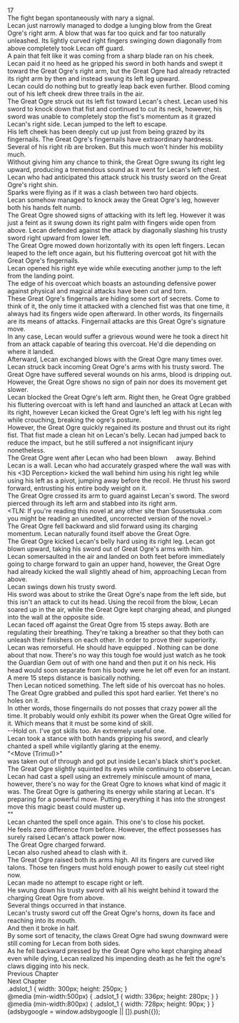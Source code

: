 17<br/>
The fight began spontaneously with nary a signal.<br/>
Lecan just narrowly managed to dodge a lunging blow from the Great Ogre's right arm. A blow that was far too quick and far too naturally unleashed. Its lightly curved right fingers swinging down diagonally from above completely took Lecan off guard.<br/>
A pain that felt like it was coming from a sharp blade ran on his cheek. Lecan paid it no heed as he gripped his sword in both hands and swept it toward the Great Ogre's right arm, but the Great Ogre had already retracted its right arm by then and instead swung its left leg upward.<br/>
Lecan could do nothing but to greatly leap back even further. Blood coming out of his left cheek drew three trails in the air.<br/>
The Great Ogre struck out its left fist toward Lecan's chest. Lecan used his sword to knock down that fist and continued to cut its neck, however, his sword was unable to completely stop the fist's momentum as it grazed Lecan's right side. Lecan jumped to the left to escape.<br/>
His left cheek has been deeply cut up just from being grazed by its fingernails. The Great Ogre's fingernails have extraordinary hardness. Several of his right rib are broken. But this much won't hinder his mobility much.<br/>
Without giving him any chance to think, the Great Ogre swung its right leg upward, producing a tremendous sound as it went for Lecan's left chest. Lecan who had anticipated this attack struck his trusty sword on the Great Ogre's right shin.<br/>
Sparks were flying as if it was a clash between two hard objects.<br/>
Lecan somehow managed to knock away the Great Ogre's leg, however both his hands felt numb.<br/>
The Great Ogre showed signs of attacking with its left leg. However it was just a feint as it swung down its right palm with fingers wide open from above. Lecan defended against the attack by diagonally slashing his trusty sword right upward from lower left.<br/>
The Great Ogre mowed down horizontally with its open left fingers. Lecan leaped to the left once again, but his fluttering overcoat got hit with the Great Ogre's fingernails.<br/>
Lecan opened his right eye wide while executing another jump to the left from the landing point.<br/>
The edge of his overcoat which boasts an astounding defensive power against physical and magical attacks have been cut and torn.<br/>
These Great Ogre's fingernails are hiding some sort of secrets. Come to think of it, the only time it attacked with a clenched fist was that one time, it always had its fingers wide open afterward. In other words, its fingernails are its means of attacks. Fingernail attacks are this Great Ogre's signature move.<br/>
In any case, Lecan would suffer a grievous wound were he took a direct hit from an attack capable of tearing this overcoat. He'd die depending on where it landed.<br/>
Afterward, Lecan exchanged blows with the Great Ogre many times over. Lecan struck back incoming Great Ogre's arms with his trusty sword. The Great Ogre have suffered several wounds on his arms, blood is dripping out. However, the Great Ogre shows no sign of pain nor does its movement get slower.<br/>
Lecan blocked the Great Ogre's left arm. Right then, he Great Ogre grabbed his fluttering overcoat with is left hand and launched an attack at Lecan with its right, however Lecan kicked the Great Ogre's left leg with his right leg while crouching, breaking the ogre's posture.<br/>
However, the Great Ogre quickly regained its posture and thrust out its right fist. That fist made a clean hit on Lecan's belly. Lecan had jumped back to reduce the impact, but he still suffered a not insignificant injury nonetheless.<br/>
The Great Ogre went after Lecan who had been blown     away. Behind Lecan is a wall. Lecan who had accurately grasped where the wall was with his <3D Perception> kicked the wall behind him using his right leg while using his left as a pivot, jumping away before the recoil. He thrust his sword forward, entrusting his entire body weight on it.<br/>
The Great Ogre crossed its arm to guard against Lecan's sword. The sword pierced through its left arm and stabbed into its right arm.<br/>
<TLN: If you're reading this novel at any other site than Sousetsuka .com you might be reading an unedited, uncorrected version of the novel.><br/>
The Great Ogre fell backward and slid forward using its charging momentum. Lecan naturally found itself above the Great Ogre.<br/>
The Great Ogre kicked Lecan's belly hard using its right leg. Lecan got blown upward, taking his sword out of Great Ogre's arms with him.<br/>
Lecan somersaulted in the air and landed on both feet before immediately going to charge forward to gain an upper hand, however, the Great Ogre had already kicked the wall slightly ahead of him, approaching Lecan from above.<br/>
Lecan swings down his trusty sword.<br/>
His sword was about to strike the Great Ogre's nape from the left side, but this isn't an attack to cut its head. Using the recoil from the blow, Lecan soared up in the air, while the Great Ogre kept charging ahead, and plunged into the wall at the opposite side.<br/>
Lecan faced off against the Great Ogre from 15 steps away. Both are regulating their breathing. They're taking a breather so that they both can unleash their finishers on each other. In order to prove their superiority.<br/>
Lecan was remorseful. He should have equipped <Guardian Gem of Zana>. Nothing can be done about that now. There's no way this tough foe would just watch as he took the Guardian Gem out of <Storage> with one hand and then put it on his neck. His head would soon separate from his body were he let off even for an instant. A mere 15 steps distance is basically nothing.<br/>
Then Lecan noticed something. The left side of his overcoat has no holes. The Great Ogre grabbed and pulled this spot hard earlier. Yet there's no holes on it.<br/>
In other words, those fingernails do not posses that crazy power all the time. It probably would only exhibit its power when the Great Ogre willed for it. Which means that it must be some kind of skill.<br/>
--Hold on. I've got skills too. An extremely useful one.<br/>
Lecan took a stance with both hands gripping his sword, and clearly chanted a spell while vigilantly glaring at the enemy.<br/>
"<Move (Trimul)>"<br/>
<Guardian Gem of Zana> was taken out of <Storage> through <Move> and got put inside Lecan's black shirt's pocket.<br/>
The Great Ogre slightly squinted its eyes while continuing to observe Lecan. Lecan had cast a spell using an extremely miniscule amount of mana, however, there's no way for the Great Ogre to knows what kind of magic it was. The Great Ogre is gathering its energy while staring at Lecan. It's preparing for a powerful move. Putting everything it has into the strongest move this magic beast could muster up.<br/>
"<Move>"<br/>
Lecan chanted the spell once again. This one's to close his pocket.<br/>
He feels zero difference from before. However, the effect <Guardian Gem of Zana> possesses has surely raised Lecan's attack power now.<br/>
The Great Ogre charged forward.<br/>
Lecan also rushed ahead to clash with it.<br/>
The Great Ogre raised both its arms high. All its fingers are curved like talons. Those ten fingers must hold enough power to easily cut steel right now.<br/>
Lecan made no attempt to escape right or left.<br/>
He swung down his trusty sword with all his weight behind it toward the charging Great Ogre from above.<br/>
Several things occurred in that instance.<br/>
Lecan's trusty sword cut off the Great Ogre's horns, down its face and reaching into its mouth.<br/>
And then it broke in half.<br/>
By some sort of tenacity, the claws Great Ogre had swung downward were still coming for Lecan from both sides.<br/>
As he fell backward pressed by the Great Ogre who kept charging ahead even while dying, Lecan realized his impending death as he felt the ogre's claws digging into his neck.<br/>
Previous Chapter<br/>
Next Chapter <br/>
.adslot_1 { width: 300px; height: 250px; }<br/>
@media (min-width:500px) { .adslot_1 { width: 336px; height: 280px; } }<br/>
@media (min-width:800px) { .adslot_1 { width: 728px; height: 90px; } }<br/>
(adsbygoogle = window.adsbygoogle || []).push({});<br/>
